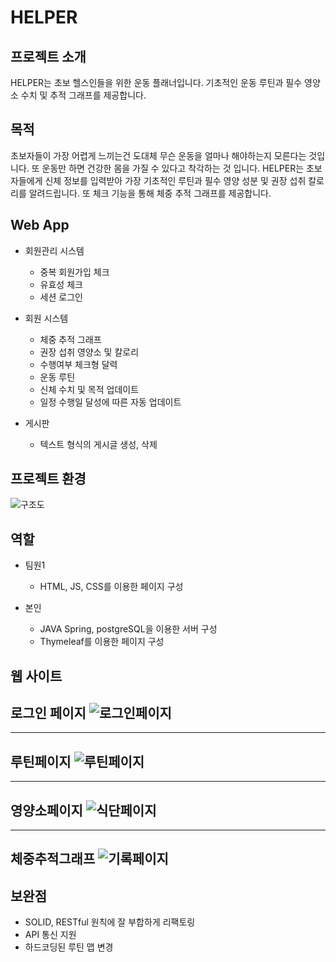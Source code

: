 # HELPER

프로젝트 소개
------
HELPER는 초보 헬스인들을 위한 운동 플래너입니다.
기초적인 운동 루틴과 필수 영양소 수치 및 추적 그래프를 제공합니다.

목적
------
초보자들이 가장 어렵게 느끼는건 도대체 무슨 운동을 얼마나 해야하는지 모른다는 것입니다.
또 운동만 하면 건강한 몸을 가질 수 있다고 착각하는 것 입니다. HELPER는 초보자들에게 
신체 정보를 입력받아 가장 기초적인 루틴과 필수 영양 성분 및 권장 섭취 칼로리를 알려드립니다.
또 체크 기능을 통해 체중 추적 그래프를 제공합니다.

Web App
------
* 회원관리 시스템
  - 중복 회원가입 체크
  - 유효성 체크
  - 세션 로그인

* 회원 시스템
  - 체중 추적 그래프
  - 권장 섭취 영양소 및 칼로리
  - 수행여부 체크형 달력
  - 운동 루틴
  - 신체 수치 및 목적 업데이트
  - 일정 수행일 달성에 따른 자동 업데이트

* 게시판
  - 텍스트 형식의 게시글 생성, 삭제

프로젝트 환경
------
![구조도](https://github.com/kim-0zzy/HELPER/assets/117063670/a8446d27-493b-443b-92e0-34e361f00e61)


역할
------
* 팀원1
  - HTML, JS, CSS를 이용한 페이지 구성
  
* 본인
  - JAVA Spring, postgreSQL을 이용한 서버 구성
  - Thymeleaf를 이용한 페이지 구성
  

웹 사이트
------
로그인 페이지
![로그인페이지](https://github.com/kim-0zzy/HELPER/assets/117063670/050027ea-ced9-4be3-99b6-673dc83756b4)
---

---
루틴페이지
![루틴페이지](https://github.com/kim-0zzy/HELPER/assets/117063670/52becec3-49af-4863-9976-a084fc9e3c08)
---

---
영양소페이지
![식단페이지](https://github.com/kim-0zzy/HELPER/assets/117063670/7731e94b-f160-4346-b466-531cef7e70da)
---

---
체중추적그래프
![기록페이지](https://github.com/kim-0zzy/HELPER/assets/117063670/3a245861-25d3-4e07-8782-dca08cdbbe4e)
---

보완점
-----
  * SOLID, RESTful 원칙에 잘 부합하게 리팩토링
  * API 통신 지원
  * 하드코딩된 루틴 맵 변경
